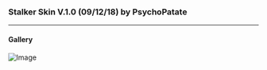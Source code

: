 ### Stalker Skin V.1.0 (09/12/18) by PsychoPatate
---

#### Gallery
![Image](https://i.imgur.com/6bCs5Ml.jpg)